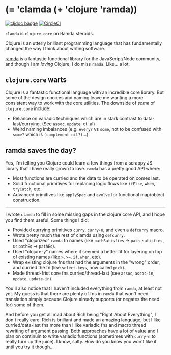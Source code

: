 # (= 'clamda (+ 'clojure 'ramda))

[![cljdoc badge](https://cljdoc.org/badge/localshred/clamda)](https://cljdoc.org/d/localshred/clamda/CURRENT)
[![CircleCI](https://circleci.com/gh/localshred/clamda/tree/master.svg?style=svg)](https://circleci.com/gh/localshred/clamda/tree/master)

`clamda` is `clojure.core` on Ramda steroids.

Clojure is an utterly brilliant programming language that has fundamentally changed the way I think about writing software.

[ramda](https://ramdajs.com) is a fantastic functional library for the JavaScript/Node community, and though I am _loving_
Clojure, I do miss `ramda`. Like... a lot.

## `clojure.core` warts

Clojure is a fantastic functional language with an incredible core library. But some of the design choices
and naming leave me wanting a more consistent way to work with the core utilities. The downside of _some_
of `clojure.core` include:

+ Reliance on variadic techniques which are in stark contrast to data-last/currying. (See `assoc`, `update`, et. al)
+ Weird naming imbalances (e.g. `every?` vs `some`, not to be confused with `some?` which is `(complement nil?)`...)

## ramda saves the day?

Yes, I'm telling you Clojure could learn a few things from a scrappy JS library that I have really grown to love.
`ramda` has a pretty good API where:

+ Most functions are curried and the data to be operated on comes last.
+ Solid functional primitives for replacing logic flows like `ifElse`, `when`, `tryCatch`, etc.
+ Advanced primitives like `applySpec` and `evolve` for functional map/object construction.

---

I wrote `clamda` to fill in some missing gaps in the clojure core API, and I hope you find them useful. Some things I did:

+ Provided currying primitives `curry`, `curry-n`, and even a `defcurry` macro.
+ Wrote pretty much the rest of clamda using `defcurry`.
+ Used "clojurized" `ramda` fn names (like `pathSatisfies` -> `path-satisfies`, or `pathEq` -> `pathEq`).
+ Used "clojure-y" names where it seemed a better fit for layering on top of existing names (like `>`, `>=`, `if`, `when`, etc).
+ Wrap existing clojure fns that had the arguments in the "wrong" order, and curried the fn (like `select-keys`, now called `pick`).
+ Made thread-frist core fns curried/thread-last (see `assoc`, `assoc-in`, `update`, `update-in`).

You'll also notice that I haven't included everything from `ramda`, at least not yet. My guess is that there are plenty of fns
in `ramda` that won't need translation simply because Clojure already supports (or negates the need for) some of them.

And before you get all mad about Rich being "Right About Everything", I don't really care. Rich is brilliant and made an amazing
language, but I like curried/data-last fns more than I like variadic fns and macro thread rewriting of argument passing.
Both approaches have a lot of value and I plan on continuin to write variadic functions (sometimes with `curry-n` to really
turn up the juice). I know, salty. How do you know you won't like it until you try it though...
